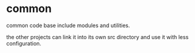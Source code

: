# common
common code base include modules and utilities.

the other projects can link it into its own src directory and use it with less configuration.
